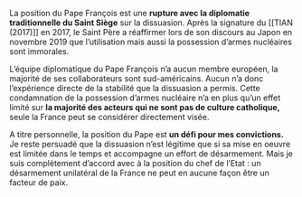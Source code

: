 La position du Pape François est une **rupture avec la diplomatie traditionnelle du Saint Siège** sur la dissuasion. Après la signature du [[TIAN (2017)]] en 2017, le Saint Père a réaffirmer lors de son discours au Japon en novembre 2019 que l’utilisation mais aussi la possession d’armes nucléaires sont immorales.

L’équipe diplomatique du Pape François n’a aucun membre européen, la majorité de ses collaborateurs sont sud-américains. Aucun n’a donc l’expérience directe de la stabilité que la dissuasion a permis. Cette condamnation de la possession d’armes nucléaire n’a en plus qu’un effet limité sur **la majorité des acteurs qui ne sont pas de culture catholique,** seule la France peut se considérer directement visée.

A titre personnelle, la position du Pape est  **un défi pour mes convictions.** Je reste persuadé que la dissuasion n’est légitime que si sa mise en oeuvre est limitée dans le temps et accompagne un effort de désarmement. Mais je suis complètement d’accord avec à la position du chef de l’Etat : un désarmement unilatéral de la France ne peut en aucune façon être un facteur de paix.
